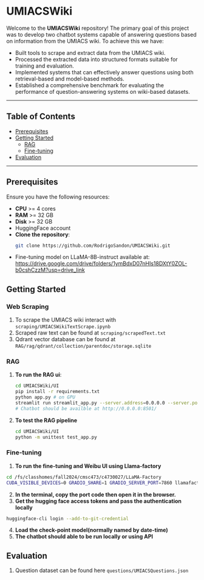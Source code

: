 # UMIACSWiki

Welcome to the **UMIACSWiki** repository! The primary goal of this project was to develop two chatbot systems capable of answering questions based on information from the UMIACS wiki. To achieve this we have:

- Built tools to scrape and extract data from the UMIACS wiki.
- Processed the extracted data into structured formats suitable for training and evaluation.
- Implemented systems that can effectively answer questions using both retrieval-based and model-based methods.
- Established a comprehensive benchmark for evaluating the performance of question-answering systems on wiki-based datasets.

---

## Table of Contents
- [Prerequisites](#prerequisites)
- [Getting Started](#getting-started)
  - [RAG](#rag)
  - [Fine-tuning](#fine-tuning)
- [Evaluation](#evaluation)
---

## Prerequisites

Ensure you have the following resources:
- **CPU** >= 4 cores
- **RAM** >= 32 GB
- **Disk** >= 32 GB
- HuggingFace account
- **Clone the repository**:
   ```bash
   git clone https://github.com/RodrigoSandon/UMIACSWiki.git
- Fine-tuning model on LLaMA-8B-instruct available at:
https://drive.google.com/drive/folders/1ymBdxD07nHIs18DXtY0ZOL-b0cshCzzM?usp=drive_link
   
## Getting Started
### Web Scraping 
1. To scrape the UMIACS wiki interact with ```scraping/UMIACSWikiTextScrape.ipynb```
2. Scraped raw text can be found at ```scraping/scrapedText.txt```
3. Qdrant vector database can be found at ```RAG/rag/qdrant/collection/parentdoc/storage.sqlite``` 
### RAG
1. **To run the RAG ui**:
   ```bash
   cd UMIACSWiki/UI 
   pip install -r requirements.txt
   python app.py # on GPU 
   streamlit run streamlit_app.py --server.address=0.0.0.0 --server.port=8501 on cpu # on CPU
   # Chatbot should be availble at http://0.0.0.0:8501/
   ```
2. **To test the RAG pipeline**
   ```bash
   cd UMIACSWiki/UI
   python -m unittest test_app.py
   ```
### Fine-tuning 

1. **To run the fine-tuning and Weibu UI using Llama-factory**

```bash
cd /fs/classhomes/fall2024/cmsc473/c4730027/LLaMA-Factory
CUDA_VISIBLE_DEVICES=0 GRADIO_SHARE=1 GRADIO_SERVER_PORT=7860 llamafactory-cli webui
```
2. **In the terminal, copy the port code then open it in the browser.**
3. **Get the hugging face access tokens and pass the authentication locally**

```bash
huggingface-cli login --add-to-git-credential
```
4. **Load the check-point model(normally named by date-time)**
5. **The chatbot should able to be run locally or using API**

## Evaluation 
1. Question dataset can be found here ```questions/UMIACSQuestions.json``` 

